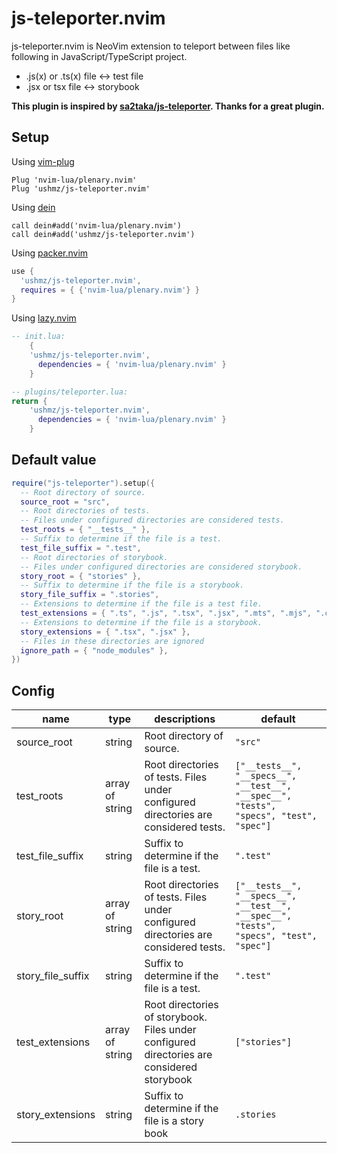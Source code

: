 # js-teleporter.nvim

js-teleporter.nvim is NeoVim extension to teleport between files like following in JavaScript/TypeScript project.

- .js(x) or .ts(x) file <-> test file
- .jsx or tsx file <-> storybook

**This plugin is inspired by [sa2taka/js-teleporter](https://github.com/sa2taka/js-teleporter). Thanks for a great plugin.**

<!--
## Demo

### Test - Demo

### Storybook - Demo
-->

## Setup

Using [vim-plug](https://github.com/junegunn/vim-plug)

```viml
Plug 'nvim-lua/plenary.nvim'
Plug 'ushmz/js-teleporter.nvim'
```

Using [dein](https://github.com/Shougo/dein.vim)

```viml
call dein#add('nvim-lua/plenary.nvim')
call dein#add('ushmz/js-teleporter.nvim')
```

Using [packer.nvim](https://github.com/wbthomason/packer.nvim)

```lua
use {
  'ushmz/js-teleporter.nvim',
  requires = { {'nvim-lua/plenary.nvim'} }
}
```

Using [lazy.nvim](https://github.com/folke/lazy.nvim)

```lua
-- init.lua:
    {
    'ushmz/js-teleporter.nvim',
      dependencies = { 'nvim-lua/plenary.nvim' }
    }

-- plugins/teleporter.lua:
return {
    'ushmz/js-teleporter.nvim',
      dependencies = { 'nvim-lua/plenary.nvim' }
    }
```

## Default value

```lua
require("js-teleporter").setup({
  -- Root directory of source.
  source_root = "src",
  -- Root directories of tests.
  -- Files under configured directories are considered tests.
  test_roots = { "__tests__" },
  -- Suffix to determine if the file is a test.
  test_file_suffix = ".test",
  -- Root directories of storybook.
  -- Files under configured directories are considered storybook.
  story_root = { "stories" },
  -- Suffix to determine if the file is a storybook.
  story_file_suffix = ".stories",
  -- Extensions to determine if the file is a test file.
  test_extensions = { ".ts", ".js", ".tsx", ".jsx", ".mts", ".mjs", ".cts", ".cjs" },
  -- Extensions to determine if the file is a storybook.
  story_extensions = { ".tsx", ".jsx" },
  -- Files in these directories are ignored
  ignore_path = { "node_modules" },
})
```

## Config

| name              | type            | descriptions                                                                               | default                                                                                |
| ----------------- | --------------- | ------------------------------------------------------------------------------------------ | -------------------------------------------------------------------------------------- |
| source_root       | string          | Root directory of source.                                                                  | `"src"`                                                                                |
| test_roots        | array of string | Root directories of tests. Files under configured directories are considered tests.        | `["__tests__", "__specs__", "__test__", "__spec__", "tests", "specs", "test", "spec"]` |
| test_file_suffix  | string          | Suffix to determine if the file is a test.                                                 | `".test"`                                                                              |
| story_root        | array of string | Root directories of tests. Files under configured directories are considered tests.        | `["__tests__", "__specs__", "__test__", "__spec__", "tests", "specs", "test", "spec"]` |
| story_file_suffix | string          | Suffix to determine if the file is a test.                                                 | `".test"`                                                                              |
| test_extensions   | array of string | Root directories of storybook. Files under configured directories are considered storybook | `["stories"]`                                                                          |
| story_extensions  | string          | Suffix to determine if the file is a story book                                            | `.stories`                                                                             |
